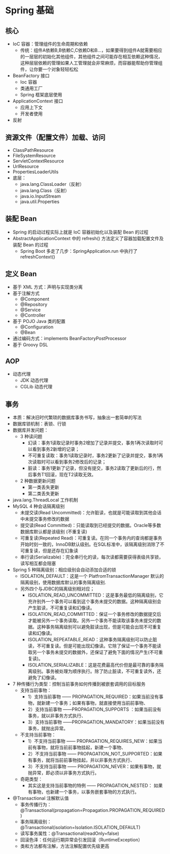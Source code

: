 
# Spring 基础

## 核心

- IoC 容器：管理组件的生命周期和依赖
    - 传统：组件A依赖B,B依赖C,C依赖D和B...，如果要得到组件A就需要相应的一层层的初始化其他组件，其他组件之间可能存在相互依赖这种情况，这种层层依赖的管理如果人工管理就会非常麻烦，而容器能帮助你管理组件，让你要一个对象轻轻松松
- BeanFactory 接口
    - Ioc 容器
    - 类通用工厂
    - Spring 框架底层使用
- ApplicationContext 接口
    - 应用上下文
    - 开发者使用
- 反射

## 资源文件（配置文件）加载、访问

- ClassPathResource
- FileSystemResource
- ServletContextResource
- UrlResource
- PropertiesLoaderUtils
- 底层：
    - java.lang.ClassLoader（反射）
    - java.lang.Class（反射）
    - java.io.InputStream
    - java.util.Properties

## 装配 Bean

- Spring 的启动过程实际上就是 IoC 容器初始化以及装配 Bean 的过程
- AbstractApplicationContext 中的 refresh() 方法定义了容器加载配置文件及装配 Bean 的过程
    - Spring Boot 多走了几步：SpringApplication.run 中执行了 refreshContext()

## 定义 Bean

- 基于 XML 方式：声明与实现类分离
- 基于注解方式
    - @Component
    - @Repository
    - @Service
    - @Controller
- 基于 POJO Java 类的配置
    - @Configuration
    - @Bean
- 通过编码方式：implements BeanFactoryPostProcessor
- 基于 Groovy DSL
    
## AOP

- 动态代理
    - JDK 动态代理
    - CGLib 动态代理

## 事务

- 本质：解决旧时代繁琐的数据库事务书写，抽象出一套简单的写法
- 数据库锁机制：表锁、行锁
- 数据库并发问题：
    - 3 种读问题
        - 幻读：事务1读取记录时事务2增加了记录并提交，事务1再次读取时可以看到事务2新增的记录； 
        - 不可重复读取：事务1读取记录时，事务2更新了记录并提交，事务1再次读取时可以看到事务2修改后的记录； 
        - 脏读：事务1更新了记录，但没有提交，事务2读取了更新后的行，然后事务T1回滚，现在T2读取无效。
    - 2 种数据更新问题
        - 第一类丢失更新
        - 第二类丢失更新
- java.lang.ThreadLocal 工作机制
- MySQL 4 种会话隔离级别
    - 未提交读(Read Uncommitted)：允许脏读，也就是可能读取到其他会话中未提交事务修改的数据
    - 提交读(Read Committed)：只能读取到已经提交的数据。Oracle等多数数据库默认都是该级别 (不重复读)
    - 可重复读(Repeated Read)：可重复读。在同一个事务内的查询都是事务开始时刻一致的，InnoDB默认级别。在SQL标准中，该隔离级别消除了不可重复读，但是还存在幻象读
    - 串行读(Serializable)：完全串行化的读，每次读都需要获得表级共享锁，读写相互都会阻塞
- Spring 5 种隔离级别：相应级别会自动添加合适的锁
    - ISOLATION_DEFAULT：这是一个 PlatfromTransactionManager 默认的隔离级别，使用数据库默认的事务隔离级别.
    - 另外四个与JDBC的隔离级别相对应；
        - ISOLATION_READ_UNCOMMITTED：这是事务最低的隔离级别，它充许别外一个事务可以看到这个事务未提交的数据。这种隔离级别会产生脏读，不可重复读和幻像读。
        - ISOLATION_READ_COMMITTED：保证一个事务修改的数据提交后才能被另外一个事务读取。另外一个事务不能读取该事务未提交的数据。这种事务隔离级别可以避免脏读出现，但是可能会出现不可重复读和幻像读。
        - ISOLATION_REPEATABLE_READ：这种事务隔离级别可以防止脏读，不可重复读。但是可能出现幻像读。它除了保证一个事务不能读取另一个事务未提交的数据外，还保证了避免下面的情况产生(不可重复读)。
        - ISOLATION_SERIALIZABLE：这是花费最高代价但是最可靠的事务隔离级别。事务被处理为顺序执行。除了防止脏读，不可重复读外，还避免了幻像读。
- 7 种传播行为类型：控制当前事务如何传播到被嵌套调用的目标服务
    - 支持当前事物：
        - 1）支持当前事物 —— PROPAGATION_REQUIRED：如果当前没有事物，就新建一个事务；如果有事物，就直接使用当前前事物、
        - 2）支持当前事物 ——PROPAGATION_SUPPORTS ：如果当前没有事务，就以非事务方式执行、
        - 3）支持当前事物 ——PROPAGATION_MANDATORY：如果当前没有事务，就抛出异常。
    - 不支持当前事物：
        - 1）不支持当前事物 —— PROPAGATION_REQUIRES_NEW：如果当前有事物，就将当前前事物挂起，新建一个事物、
        - 2）不支持当前事物 —— PROPAGATION_NOT_SUPPORTED：如果有事务，就将当前前事物挂起，并以非事务方式执行、
        - 3）不支持当前事物 —— PROPAGATION_NEVER：如果有事物，就抛异常，即必须以非事务方式执行。
    - 奇葩类型：
        - 其实这是支持当前事物的特例 —— PROPAGATION_NESTED： 如果有事物，也新建一个事务，以事务嵌套事物的方式执行。
- @Transactional 注解默认值
    - 事务传播行为：@Transactional(propagation=Propagation.PROPAGATION_REQUIRED)
    - 事务隔离级别：@Transactional(isolation=Isolation.ISOLATION_DEFAULT)
    - 读写事务属性：@Transactional(readOnly=false)
    - 回滚色泽：任何运行期异常会引发回滚（RuntimeException）
    - 类和方法都有注解，方法注解配置优先级更高